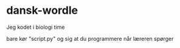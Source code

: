 # dansk-wordle
Jeg kodet i biologi time

bare kør "script.py" og sig at du programmere når læreren spørger
